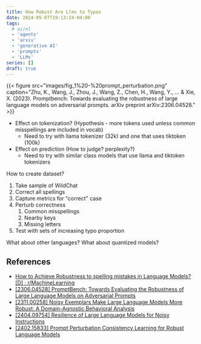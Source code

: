 ```yaml
---
title: How Robust Are Llms to Typos
date: 2024-05-07T19:13:24-04:00
tags:
  # ai/ml
  - 'agents'
  - 'arxiv'
  - 'generative AI'
  - 'prompts'
  - 'LLMs'
series: []
draft: true
---
```


{{< figure
  src="images/fig_1%20-%20prompt_perturbation.png"
  caption="Zhu, K., Wang, J., Zhou, J., Wang, Z., Chen, H., Wang, Y., ... & Xie, X. (2023). Promptbench: Towards evaluating the robustness of large language models on adversarial prompts. arXiv preprint arXiv:2306.04528." >}}

- Effect on tokenization? (Hypothesis - more tokens used unless common misspellings are included in vocab)
  - Need to try with llama tokenizer (32k) and one that uses tiktoken (100k)
- Effect on prediction (How to judge? perplexity?)
  - Need to try with similar class models that use llama and tiktoken tokenizers

How to create dataset?

 1. Take sample of WildChat
 2. Correct all spellings
 3. Capture metrics for "correct" case
 4. Perturb correctness
    1. Common misspellings
    2. Nearby keys
    3. Missing letters
 5. Test with sets of increasing typo proportion

What about other languages?
What about quantized models?

## References

- [How to Achieve Robustness to spelling mistakes in Language Models? [D] : r/MachineLearning](https://www.reddit.com/r/MachineLearning/comments/1arj0a1/how_to_achieve_robustness_to_spelling_mistakes_in/)
- [[2306.04528] PromptBench: Towards Evaluating the Robustness of Large Language Models on Adversarial Prompts](https://arxiv.org/abs/2306.04528)
- [[2311.00258] Noisy Exemplars Make Large Language Models More Robust: A Domain-Agnostic Behavioral Analysis](https://arxiv.org/abs/2311.00258)
- [[2404.09754] Resilience of Large Language Models for Noisy Instructions](https://arxiv.org/abs/2404.09754)
- [[2402.15833] Prompt Perturbation Consistency Learning for Robust Language Models](https://arxiv.org/abs/2402.15833)
